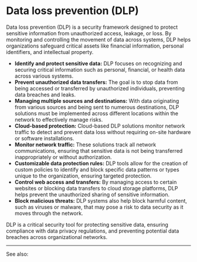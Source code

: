 
# Data loss prevention (DLP)

Data loss prevention (DLP) is a security framework designed to protect sensitive information from unauthorized access, leakage, or loss. By monitoring and controlling the movement of data across systems, DLP helps organizations safeguard critical assets like financial information, personal identifiers, and intellectual property.

- **Identify and protect sensitive data:** DLP focuses on recognizing and securing critical information such as personal, financial, or health data across various systems.
- **Prevent unauthorized data transfers:** The goal is to stop data from being accessed or transferred by unauthorized individuals, preventing data breaches and leaks.
- **Managing multiple sources and destinations:** With data originating from various sources and being sent to numerous destinations, DLP solutions must be implemented across different locations within the network to effectively manage risks.
- **Cloud-based protection:** Cloud-based DLP solutions monitor network traffic to detect and prevent data loss without requiring on-site hardware or software installations.
- **Monitor network traffic:** These solutions track all network communications, ensuring that sensitive data is not being transferred inappropriately or without authorization.
- **Customizable data protection rules:** DLP tools allow for the creation of custom policies to identify and block specific data patterns or types unique to the organization, ensuring targeted protection.
- **Control web access and transfers:** By managing access to certain websites or blocking data transfers to cloud storage platforms, DLP helps prevent the unauthorized sharing of sensitive information.
- **Block malicious threats:** DLP systems also help block harmful content, such as viruses or malware, that may pose a risk to data security as it moves through the network.

DLP is a critical security tool for protecting sensitive data, ensuring compliance with data privacy regulations, and preventing potential data breaches across organizational networks.

--- 

See also:


